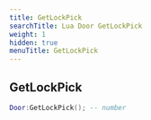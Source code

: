 ```yaml
---
title: GetLockPick
searchTitle: Lua Door GetLockPick
weight: 1
hidden: true
menuTitle: GetLockPick
---
```

## GetLockPick
```lua
Door:GetLockPick(); -- number
```